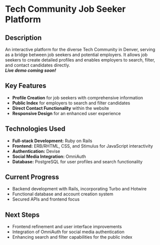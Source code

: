 # Tech Community Job Seeker Platform

## Description
An interactive platform for the diverse Tech Community in Denver, serving as a bridge between job seekers and potential employers. It allows job seekers to create detailed profiles and enables employers to search, filter, and contact candidates directly.<br>
***Live demo coming soon!***

## Key Features
- **Profile Creation** for job seekers with comprehensive information
- **Public Index** for employers to search and filter candidates
- **Direct Contact Functionality** within the website
- **Responsive Design** for an enhanced user experience

## Technologies Used
- **Full-stack Development:** Ruby on Rails
- **Frontend:** ERB/RHTML, CSS, and Stimulus for JavaScript interactivity
- **Authentication:** Devise
- **Social Media Integration:** OmniAuth
- **Database:** PostgreSQL for user profiles and search functionality

## Current Progress
- Backend development with Rails, incorporating Turbo and Hotwire
- Functional database and account creation system
- Secured APIs and frontend focus

## Next Steps
- Frontend refinement and user interface improvements
- Integration of OmniAuth for social media authentication
- Enhancing search and filter capabilities for the public index
